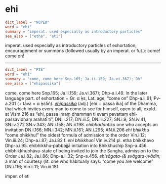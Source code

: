 # ehi

``` toml
dict_label = "NCPED"
word = "ehi"
summary = "imperat. used especially as introductory particles"
see_also = ["etha", "eti"]
```

imperat. used especially as introductory particles of exhortation, encouragement or summons (followed usually by an imperat. or fut.): come! come on!

--------------------

``` toml
dict_label = "PTS"
word = "ehi"
summary = "come, come here Snp.165; Ja.ii.159; Ja.vi.367); Dh"
see_also = ["ehipassika"]
```

come, come here Snp.165; Ja.ii.159; Ja.vi.367); Dhp\-a.i.49. In the later language part. of exhortation = Gr. α ̓́γε, Lat. age, “come on” Dhp\-a.ii.91; Pv\-a.201 (\+ tāva = α ̓́γεδή). *[ehipassika](ehipassika.md)* (adj.) [ehi \+ passa ika] of the Dhamma, that which invites every man to come to see for himself, open to all, expld. at Vism.216 as “ehi, passa imaṃ dhamman ti evaṃ pavattaṃ ehi\-passavidhaṃ arahatī ti”, DN.ii.217; DN.iii.5, DN.iii.227; SN.i.9; SN.iv.41, SN.iv.272 SN.v.343; AN.i.158; AN.ii.198. *ehibhadantika* one who accepts an invitation DN.i.166; MN.i.342; MN.ii.161; AN.i.295; AN.ii.206 *ehi bhikkhu* “come bhikkhu!” the oldest formula of admission to the order Vin.i.12; Vin.iii.24; Dhp\-a.i.87; Ja.i.82 f. *ehi bhikkhunī* Vin.iv.214 pl. etha bhikkhavo Dhp\-a.i.95. ehibhikkhu\-pabbajjā initiation into Bhikkhuship Snp\-a.456. ehibhikkhubhāva\-state of being invited to join the Sangha, admission to the Order Ja.i.82, Ja.i.86; Dhp\-a.ii.32; Snp\-a.456. *ehisāgata\-(& svāgata\-)vādin;* a man of courtesy (lit. one who habitually says: “come you are welcome” DN.i.116; Vin.ii.11; Vin.iii.181.

imper. of eti

